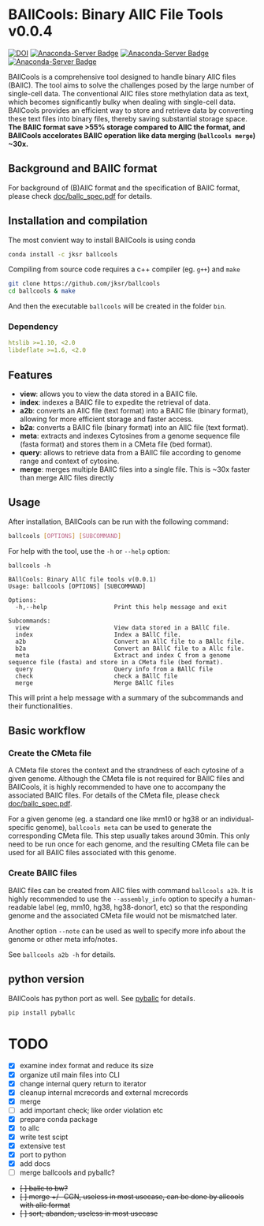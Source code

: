# BAllCools: Binary AllC File Tools v0.0.4

[![DOI](https://zenodo.org/badge/653446390.svg)](https://zenodo.org/badge/latestdoi/653446390)
[![Anaconda-Server Badge](https://anaconda.org/jksr/ballcools/badges/version.svg)](https://anaconda.org/jksr/ballcools)
[![Anaconda-Server Badge](https://anaconda.org/jksr/ballcools/badges/latest_release_date.svg)](https://anaconda.org/jksr/ballcools)
[![Anaconda-Server Badge](https://anaconda.org/jksr/ballcools/badges/platforms.svg)](https://anaconda.org/jksr/ballcools)


BAllCools is a comprehensive tool designed to handle binary AllC files (BAllC). The tool aims to solve the challenges posed by the large number of single-cell data. The conventional AllC files store methylation data as text, which becomes significantly bulky when dealing with single-cell data. BAllCools provides an efficient way to store and retrieve data by converting these text files into binary files, thereby saving substantial storage space. **The BAllC format save >55% storage compared to AllC the format, and BAllCools accelorates BAllC operation like data merging (`ballcools merge`) ~30x.**

## Background and BAllC format
For background of (B)AllC format and the specification of BAllC format, please check [doc/ballc_spec.pdf](https://github.com/jksr/ballcools/blob/main/doc/ballc_spec.pdf) for details.

## Installation and compilation
The most convient way to install BAllCools is using conda
```bash
conda install -c jksr ballcools
```

Compiling from source code requires a c++ compiler (eg. ```g++```) and ```make```
```bash
git clone https://github.com/jksr/ballcools
cd ballcools & make
```
And then the executable ```ballcools``` will be created in the folder ```bin```.

### Dependency
```yaml
htslib >=1.10, <2.0
libdeflate >=1.6, <2.0
```

## Features

- **view**: allows you to view the data stored in a BAllC file.
- **index**: indexes a BAllC file to expedite the retrieval of data.
- **a2b**: converts an AllC file (text format) into a BAllC file (binary format), allowing for more efficient storage and faster access.
- **b2a**: converts a BAllC file (binary format) into an AllC file (text format).
- **meta**: extracts and indexes Cytosines from a genome sequence file (fasta format) and stores them in a CMeta file (bed format).
- **query**: allows to retrieve data from a BAllC file according to genome range and context of cytosine.
- **merge**: merges multiple BAllC files into a single file. This is ~30x faster than merge AllC files directly


## Usage

After installation, BAllCools can be run with the following command:

```bash
ballcools [OPTIONS] [SUBCOMMAND]
```

For help with the tool, use the `-h` or `--help` option:

```shell
ballcools -h
```
```text
BAllCools: Binary AllC file tools v(0.0.1)
Usage: ballcools [OPTIONS] [SUBCOMMAND]

Options:
  -h,--help                   Print this help message and exit

Subcommands:
  view                        View data stored in a BAllC file.
  index                       Index a BAllC file.
  a2b                         Convert an AllC file to a BAllc file.
  b2a                         Convert an BAllC file to a Allc file.
  meta                        Extract and index C from a genome sequence file (fasta) and store in a CMeta file (bed format).
  query                       Query info from a BAllC file
  check                       check a BAllC file
  merge                       Merge BAllC files
```

This will print a help message with a summary of the subcommands and their functionalities.

## Basic workflow

### Create the CMeta file
A CMeta file stores the context and the strandness of each cytosine of a given genome.
Although the CMeta file is not required for BAllC files and BAllCools, 
it is highly recommended to have one to accompany the associated BAllC files.
For details of the CMeta file, please check [doc/ballc_spec.pdf](https://github.com/jksr/ballcools/blob/main/doc/ballc_spec.pdf).

For a given genome (eg. a standard one like mm10 or hg38 or an individual-specific genome), ```ballcools meta``` can be used to generate the corresponding CMeta file. This step usually takes around 30min. This only need to be run once for each genome, and the resulting CMeta file can be used for all BAllC files associated with this genome.


### Create BAllC files
BAllC files can be created from AllC files with command ```ballcools a2b```. It is highly recommended to use the ```--assembly_info``` option to specify a human-readable label (eg, mm10, hg38, hg38-donor1, etc) so that the responding genome and the associated CMeta file would not be mismatched later.

Another option ```--note``` can be used as well to specify more info about the genome or other meta info/notes.

See ```ballcools a2b -h``` for details.


## python version
BAllCools has python port as well. See [pyballc](https://github.com/jksr/pyballc) for details.
```
pip install pyballc
```



    
# TODO
- [x] examine index format and reduce its size
- [x] organize util main files into CLI
- [x] change internal query return to iterator
- [x] cleanup internal mcrecords and external mcrecords
- [x] merge
- [ ] add important check; like order violation etc
- [x] prepare conda package
- [x] to allc
- [x] write test scipt
- [x] extensive test
- [x] port to python
- [x] add docs
- [ ] merge ballcools and pyballc?
- ~~[ ] ballc to bw?~~
- ~~[ ] merge +/- CGN, useless in most usecase, can be done by allcools with allc format~~
- ~~[ ] sort; abandon, useless in most usecase~~

